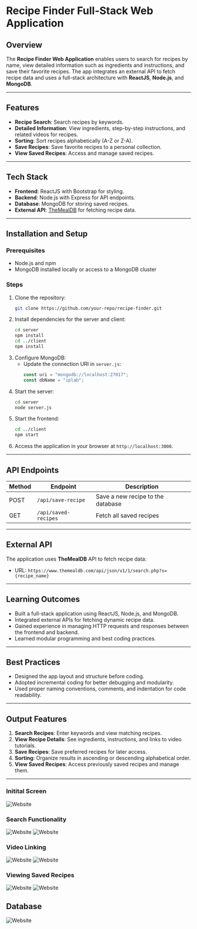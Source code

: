 # Recipe Finder Full-Stack Web Application

## Overview
The **Recipe Finder Web Application** enables users to search for recipes by name, view detailed information such as ingredients and instructions, and save their favorite recipes. The app integrates an external API to fetch recipe data and uses a full-stack architecture with **ReactJS**, **Node.js**, and **MongoDB**.

---

## Features
- **Recipe Search**: Search recipes by keywords.
- **Detailed Information**: View ingredients, step-by-step instructions, and related videos for recipes.
- **Sorting**: Sort recipes alphabetically (A-Z or Z-A).
- **Save Recipes**: Save favorite recipes to a personal collection.
- **View Saved Recipes**: Access and manage saved recipes.

---

## Tech Stack
- **Frontend**: ReactJS with Bootstrap for styling.
- **Backend**: Node.js with Express for API endpoints.
- **Database**: MongoDB for storing saved recipes.
- **External API**: [TheMealDB](https://www.themealdb.com/) for fetching recipe data.

---

## Installation and Setup
### Prerequisites
- Node.js and npm
- MongoDB installed locally or access to a MongoDB cluster

### Steps
1. Clone the repository:
   ```bash
   git clone https://github.com/your-repo/recipe-finder.git
   ```
2. Install dependencies for the server and client:
   ```bash
   cd server
   npm install
   cd ../client
   npm install
   ```
3. Configure MongoDB:
   - Update the connection URI in `server.js`:
     ```javascript
     const uri = "mongodb://localhost:27017";
     const dbName = "iplab";
     ```
4. Start the server:
   ```bash
   cd server
   node server.js
   ```
5. Start the frontend:
   ```bash
   cd ../client
   npm start
   ```
6. Access the application in your browser at `http://localhost:3000`.

---

## API Endpoints
| Method | Endpoint               | Description                     |
|--------|-------------------------|---------------------------------|
| POST   | `/api/save-recipe`      | Save a new recipe to the database |
| GET    | `/api/saved-recipes`    | Fetch all saved recipes         |

---

## External API
The application uses **TheMealDB** API to fetch recipe data:
- URL: `https://www.themealdb.com/api/json/v1/1/search.php?s={recipe_name}`

---

## Learning Outcomes
- Built a full-stack application using ReactJS, Node.js, and MongoDB.
- Integrated external APIs for fetching dynamic recipe data.
- Gained experience in managing HTTP requests and responses between the frontend and backend.
- Learned modular programming and best coding practices.

---

## Best Practices
- Designed the app layout and structure before coding.
- Adopted incremental coding for better debugging and modularity.
- Used proper naming conventions, comments, and indentation for code readability.

---

## Output Features
1. **Search Recipes**: Enter keywords and view matching recipes.
2. **View Recipe Details**: See ingredients, instructions, and links to video tutorials.
3. **Save Recipes**: Save preferred recipes for later access.
4. **Sorting**: Organize results in ascending or descending alphabetical order.
5. **View Saved Recipes**: Access previously saved recipes and manage them.

---
### Initital Screen
![Website](demo/1.jpg)

### Search Functionality
![Website](demo/4.jpg)
![Website](demo/5.jpg)

### Video Linking
![Website](demo/8.jpg)
![Website](demo/9.jpg)

### Viewing Saved Recipes
![Website](demo/10.jpg)
![Website](demo/11.jpg)

## Database
![Website](demo/12.jpg)
